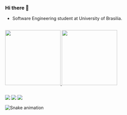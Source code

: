 ### Hi there 👋

<!--
- 🔭 I’m currently working on ...
- 🌱 I’m currently learning ...
- 👯 I’m looking to collaborate on ...
- 🤔 I’m looking for help with ...
- 💬 Ask me about ...
- 📫 How to reach me: ...
- 😄 Pronouns: ...
- ⚡ Fun fact: ...
-->
- Software Engineering student at University of Brasilia.
   
   ##
  
<div>
  <a href="https://github.com/dartmol203">
  <img height="180em" src="https://github-readme-stats.vercel.app/api?username=dartmol203&show_icons=true&theme=dracula&include_all_commits=true&count_private=true"/>
  <img height="180em" src="https://github-readme-stats.vercel.app/api/top-langs/?username=dartmol203&layout=compact&langs_count=7&theme=dracula"/>
</div>
  
  ##
  
<div>
   <a href="https://instagram.com/dartmol203" target="_blank"><img src="https://img.shields.io/badge/-Instagram-%23E4405F?style=for-the-badge&logo=instagram&logoColor=white" target="_blank"></a>
   <a href="https://www.linkedin.com/in/andré-corrêa-da-silva-6b43671b9/" target="_blank"><img src="https://img.shields.io/badge/-LinkedIn-%230077B5?style=for-the-badge&logo=linkedin&logoColor=white" target="_blank"></a>
   <a href = "mailto:andre.correa.silva203@gmail.com"><img src="https://img.shields.io/badge/-Gmail-%23333?style=for-the-badge&logo=gmail&logoColor=white" target="_blank"></a>
  
   ![Snake animation](https://github.com/dartmol203/dartmol203/blob/output/github-contribution-grid-snake.svg)

</div>
